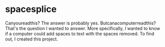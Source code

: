 # spacesplice

Canyoureadthis? The answer is probably yes. Butcanacomputerreadthis? That's the question I wanted to answer. More specifically, I wanted to know if a computer could add spaces to text with the spaces removed. To find out, I created this project.
